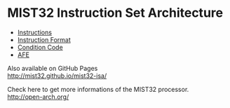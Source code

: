 MIST32 Instruction Set Architecture
==========

* [Instructions](instructions.md)
* [Instruction Format](format.md)
* [Condition Code](conditioncode.md)
* [AFE](afe.md)

Also available on GitHub Pages  
http://mist32.github.io/mist32-isa/

Check here to get more informations of the MIST32 processor.  
http://open-arch.org/
